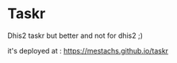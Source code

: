 # Taskr


Dhis2 taskr but better and not for dhis2 ;)

it's deployed at : https://mestachs.github.io/taskr